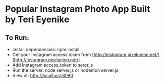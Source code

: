 # Popular Instagram Photo App Built by Teri Eyenike

## To Run:

+ Install dependencies: npm install
+ Get your Instagram access token from [http://instagram.pixelunion.net/](http://instagram.pixelunion.net/)
+ Add Instagram access_token to serer.js
+ Run the server: node server.js or nodemon server.js
+ View at: [http://localhost:8080](http://localhost:8080)


